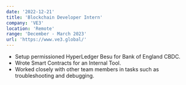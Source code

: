 ```yaml
---
date: '2022-12-21'
title: 'Blockchain Developer Intern'
company: 'VE3'
location: 'Remote'
range: 'December - March 2023'
url: 'https://www.ve3.global/'
---
```


- Setup permissioned HyperLedger Besu for Bank of England CBDC.
- Wrote Smart Contracts for an Internal Tool.
- Worked closely with other team members in tasks such as troubleshooting and debugging.

